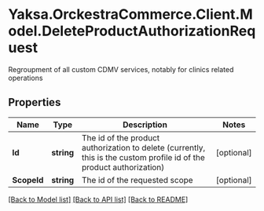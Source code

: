 # Yaksa.OrckestraCommerce.Client.Model.DeleteProductAuthorizationRequest
Regroupment of all custom CDMV services, notably for clinics related operations

## Properties

Name | Type | Description | Notes
------------ | ------------- | ------------- | -------------
**Id** | **string** | The id of the product authorization to delete (currently, this is the custom profile id of the product authorization) | [optional] 
**ScopeId** | **string** | The id of the requested scope | [optional] 

[[Back to Model list]](../README.md#documentation-for-models) [[Back to API list]](../README.md#documentation-for-api-endpoints) [[Back to README]](../README.md)

